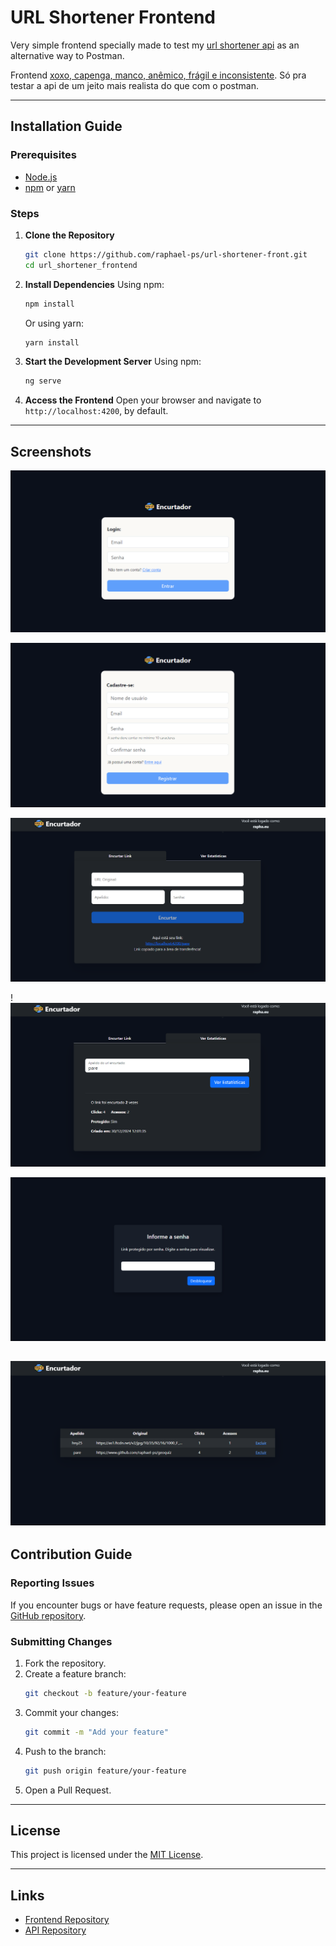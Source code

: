 
# URL Shortener Frontend

Very simple frontend specially made to test my [url shortener api](https://github.com/raphael-ps/url_shortener) as an alternative way to Postman.

Frontend [xoxo, capenga, manco, anêmico, frágil e inconsistente](https://youtu.be/VuhfI4oza_g?si=t8-nL1NIEA8bxXRR). Só pra testar a api de um jeito mais realista do que com o postman.

---

## Installation Guide

### Prerequisites
- [Node.js](https://nodejs.org/)
- [npm](https://www.npmjs.com/) or [yarn](https://yarnpkg.com/)

### Steps
1. **Clone the Repository**
   ```bash
   git clone https://github.com/raphael-ps/url-shortener-front.git
   cd url_shortener_frontend
   ```

2. **Install Dependencies**
   Using npm:
   ```bash
   npm install
   ```
   Or using yarn:
   ```bash
   yarn install
   ```
4. **Start the Development Server**
   Using npm:
   ```bash
   ng serve
   ```

5. **Access the Frontend**
   Open your browser and navigate to `http://localhost:4200`, by default.

---

## Screenshots

![Login](https://github.com/raphael-ps/url-shortener-front/blob/main/public/readmeImgs/login.png)

![Register](https://github.com/raphael-ps/url-shortener-front/blob/main/public/readmeImgs/register.png)

![Shortener](https://github.com/raphael-ps/url-shortener-front/blob/main/public/readmeImgs/shortener.png)

!![Stats](https://github.com/raphael-ps/url-shortener-front/blob/main/public/readmeImgs/stats.png)

![Protected Link](https://github.com/raphael-ps/url-shortener-front/blob/main/public/readmeImgs/protected-link.png)

![User History](https://github.com/raphael-ps/url-shortener-front/blob/main/public/readmeImgs/user-history.png)
---

## Contribution Guide

### Reporting Issues
If you encounter bugs or have feature requests, please open an issue in the [GitHub repository](https://github.com/raphael-ps/url_shortener_frontend/issues).

### Submitting Changes
1. Fork the repository.
2. Create a feature branch:
   ```bash
   git checkout -b feature/your-feature
   ```
3. Commit your changes:
   ```bash
   git commit -m "Add your feature"
   ```
4. Push to the branch:
   ```bash
   git push origin feature/your-feature
   ```
5. Open a Pull Request.

---

## License
This project is licensed under the [MIT License](./LICENSE).

---

## Links
- [Frontend Repository](https://github.com/your-username/url_shortener_frontend)
- [API Repository](https://github.com/raphael-ps/url_shortener)
